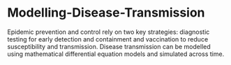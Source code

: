 # Modelling-Disease-Transmission
Epidemic prevention and control rely on two key strategies: diagnostic testing for early detection and containment and vaccination to reduce susceptibility and transmission. Disease transmission can be modelled using mathematical differential equation models and simulated across time.
